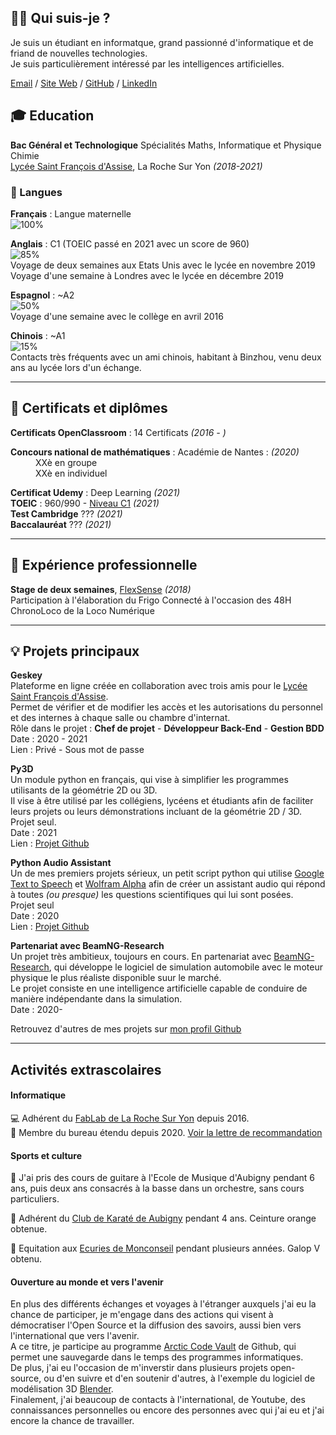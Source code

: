 ## 👨‍💻 Qui suis-je ?

Je suis un étudiant en informatque, grand passionné d'informatique et de friand de nouvelles technologies.<br>
Je suis particulièrement intéressé par les intelligences artificielles.

[Email](mailto:aubin.sionville@stfrancoislaroche.fr) / [Site Web](http://asionville.github.io) / [GitHub](https://github.com/ASionville) / [LinkedIn](https://fr.linkedin.com/in/aubin-sionville-a02bb119b)

## 🎓 Education

**Bac Général et Technologique** Spécialités Maths, Informatique et Physique Chimie <br>
[Lycée Saint François d'Assise](www.saintfrancoislaroche.fr), La Roche Sur Yon  *(2018-2021)*

### 💬 Langues

**Français** : Langue maternelle<br>
![100%](https://progress-bar.dev/100)<br>

**Anglais**  : C1 (TOEIC passé en 2021 avec un score de 960)<br>
![85%](https://progress-bar.dev/85)<br>
Voyage de deux semaines aux Etats Unis avec le lycée en novembre 2019<br>
Voyage d'une semaine à Londres avec le lycée en décembre 2019<br>

**Espagnol** : ~A2<br>
![50%](https://progress-bar.dev/50)<br>
Voyage d'une semaine avec le collège en avril 2016<br>

**Chinois**  : ~A1<br>
![15%](https://progress-bar.dev/15)<br>
Contacts très fréquents avec un ami chinois, habitant à Binzhou, venu deux ans au lycée lors d'un échange.<br>

---


## 📜 Certificats et diplômes

**Certificats OpenClassroom** : 14 Certificats *(2016 - )*<br>
<dl>
   <dt><b>Concours national de mathématiques</b> : Académie de Nantes : <em>(2020)</em></dt>
   <dd>XXè en groupe</dd><dd>XXè en individuel</dd>
</dl>

**Certificat Udemy** : Deep Learning *(2021)*<br>
**TOEIC** : 960/990 - [Niveau C1](https://www.efset.org/fr/cefr/c1/)  *(2021)*<br>
**Test Cambridge** ??? *(2021)*<br>
**Baccalauréat** ??? *(2021)*

---


## 💼 Expérience professionnelle

**Stage de deux semaines**, [FlexSense](http://www.flex-sense.com/) *(2018)*<br>
Participation à l'élaboration du Frigo Connecté à l'occasion des 48H ChronoLoco de la Loco Numérique

---

## 💡 Projets principaux

**Geskey**<br>
Plateforme en ligne créée en collaboration avec trois amis pour le [Lycée Saint François d'Assise](www.saintfrancoislaroche.fr).<br>
Permet de vérifier et de modifier les accès et les autorisations du personnel et des internes à chaque salle ou chambre d'internat.<br>
Rôle dans le projet : **Chef de projet** - **Développeur Back-End** - **Gestion BDD**<br>
Date : 2020 - 2021<br>
Lien : Privé - Sous mot de passe

**Py3D**<br>
Un module python en français, qui vise à simplifier les programmes utilisants de la géométrie 2D ou 3D.<br>
Il vise à être utilisé par les collégiens, lycéens et étudiants afin de faciliter leurs projets ou leurs démonstrations incluant de la géométrie 2D / 3D.<br>
Projet seul.<br>
Date : 2021<br>
Lien : [Projet Github](https://github.com/ASionville/py3d)

**Python Audio Assistant**<br>
Un de mes premiers projets sérieux, un petit script python qui utilise [Google Text to Speech](https://github.com/pndurette/gTTS) et [Wolfram Alpha](https://www.wolframalpha.com/) afin de créer un assistant audio qui répond à toutes *(ou presque)* les questions scientifiques qui lui sont posées.<br>
Projet seul<br>
Date : 2020<br>
Lien : [Projet Github](https://github.com/ASionville/Python-Audio-Assistant)


**Partenariat avec BeamNG-Research**<br>
Un projet très ambitieux, toujours en cours. En partenariat avec [BeamNG-Research](https://beamng.gmbh/research/), qui développe le logiciel de simulation automobile avec le moteur physique le plus réaliste disponible suur le marché.<br>
Le projet consiste en une intelligence artificielle capable de conduire de manière indépendante dans la simulation.<br>
Date : 2020-


Retrouvez d'autres de mes projets sur [mon profil Github](https://github.com/ASionville)


---


## Activités extrascolaires

#### Informatique

💻 Adhérent du [FabLab de La Roche Sur Yon](https://www.lab-ouest.org/tiki-index.php) depuis 2016.<br>
💼 Membre du bureau étendu depuis 2020. [Voir la lettre de recommandation](#)

#### Sports et culture

🎸 J'ai pris des cours de guitare à l'Ecole de Musique d'Aubigny pendant 6 ans, puis deux ans consacrés à la basse dans un orchestre, sans cours particuliers.

🥋 Adhérent du [Club de Karaté de Aubigny](https://karateclub-aubinois.fr/) pendant 4 ans. Ceinture orange obtenue.

🏇 Equitation aux [Ecuries de Monconseil](http://www.lesecuriesdemonconseil.com/) pendant plusieurs années. Galop V obtenu.

#### Ouverture au monde et vers l'avenir

En plus des différents échanges et voyages à l'étranger auxquels j'ai eu la chance de participer, je m'engage dans des actions qui visent à démocratiser l'Open Source et la diffusion des savoirs, aussi bien vers l'international que vers l'avenir.<br>
A ce titre, je participe au programme [Arctic Code Vault](https://archiveprogram.github.com/arctic-vault/) de Github, qui permet une sauvegarde dans le temps des programmes informatiques.<br>
De plus, j'ai eu l'occasion de m'inverstir dans plusieurs projets open-source, ou d'en suivre et d'en soutenir d'autres, à l'exemple du logiciel de modélisation 3D [Blender](https://www.blender.org/).<br>
Finalement, j'ai beaucoup de contacts à l'international, de Youtube, des connaissances personnelles ou encore des personnes avec qui j'ai eu et j'ai encore la chance de travailler.
